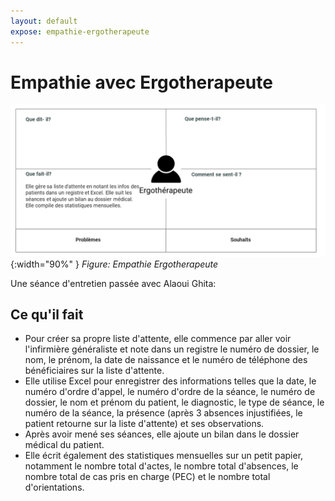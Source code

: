 ```yaml
---
layout: default
expose: empathie-ergotherapeute
---
```


<!-- new slide -->

# Empathie avec Ergotherapeute

![Empathie Ergotherapeute](./images/carte-empathie-service-de-reeducation-Ergotherapeute-Alaoui-Ghita.png){:width="90%" }
*Figure: Empathie Ergotherapeute*

<!-- note -->

Une séance d'entretien passée avec Alaoui Ghita:

## Ce qu'il fait

- Pour créer sa propre liste d'attente, elle commence par aller voir l'infirmière généraliste et note dans un registre le numéro de dossier, le nom, le prénom, la date de naissance et le numéro de téléphone des bénéficiaires sur la liste d'attente.
- Elle utilise Excel pour enregistrer des informations telles que la date, le numéro d'ordre d'appel, le numéro d'ordre de la séance, le numéro de dossier, le nom et prénom du patient, le diagnostic, le type de séance, le numéro de la séance, la présence (après 3 absences injustifiées, le patient retourne sur la liste d'attente) et ses observations.
- Après avoir mené ses séances, elle ajoute un bilan dans le dossier médical du patient.
- Elle écrit également des statistiques mensuelles sur un petit papier, notamment le nombre total d'actes, le nombre total d'absences, le nombre total de cas pris en charge (PEC) et le nombre total d'orientations.

